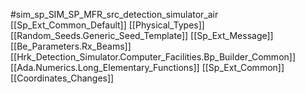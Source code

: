 #sim_sp_SIM_SP_MFR_src_detection_simulator_air
[[Sp_Ext_Common_Default]]
[[Physical_Types]]
[[Random_Seeds.Generic_Seed_Template]]
[[Sp_Ext_Message]]
[[Be_Parameters.Rx_Beams]]
[[Hrk_Detection_Simulator.Computer_Facilities.Bp_Builder_Common]]
[[Ada.Numerics.Long_Elementary_Functions]]
[[Sp_Ext_Common]]
[[Coordinates_Changes]]
